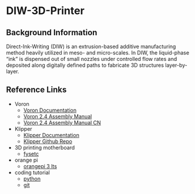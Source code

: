 # DIW-3D-Printer

## Background Information

Direct-Ink-Writing (DIW) is an extrusion-based additive manufacturing method heavily utilized in meso- and micro-scales. In DIW, the liquid-phase “ink” is dispensed out of small nozzles under controlled flow rates and deposited along digitally defined paths to fabricate 3D structures layer-by-layer. 

## Reference Links

- Voron 
  - [Voron Documentation](https://docs.vorondesign.com/)
  - [Voron 2.4 Assembly Manual](./Assembly_Manual_2.4r2.pdf)
  - [Voron 2.4 Assembly Manual CN]()
- Klipper
  - [Klipper Documentation](https://www.klipper3d.org/)
  - [Klipper Github Repo](https://github.com/Klipper3d/klipper/)
- 3D printing motherboard
  - [fysetc](https://wiki.fysetc.com/) 
- orange pi
  - [orangepi 3 lts](http://www.orangepi.cn/html/hardWare/computerAndMicrocontrollers/details/Orange-Pi-3-LTS.html)
- coding tutorial
  - [python](https://liaoxuefeng.com/books/python/introduction/index.html)
  - [git](https://liaoxuefeng.com/books/git/introduction/index.html)
 
